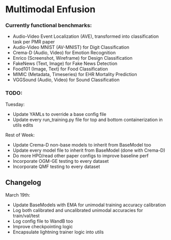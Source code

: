 # Multimodal Enfusion

### Currently functional benchmarks: 
- Audio-Video Event Localization (AVE), transformed into classification task per PMR paper
- Audio-Video MNIST (AV-MNIST) for Digit Classification
- Crema-D (Audio, Video) for Emotion Recognition
- Enrico (Screenshot, Wireframe) for Design Classification
- FakeNews (Text, Image) for Fake News Detection
- Food101 (Image, Text) for Food Classification
- MIMIC (Metadata, Timeseries) for EHR Mortality Prediction
- VGGSound (Audio, Video) for Sound Classification

### TODO: 

Tuesday:
- Update YAMLs to override a base config file
- Update every run_training.py file for top and bottom containerization in utils edits

Rest of Week:
- Update Crema-D non-base models to inherit from BaseModel too
- Update every model file to inherit from BaseModel (done with Crema-D)
- Do more HPO/read other paper configs to improve baseline perf
- Incorporate OGM-GE testing to every dataset
- Incorporate QMF testing to every dataset

## Changelog

March 19th:
- Update BaseModels with EMA for unimodal training accuracy calibration
- Log both calibrated and uncalibrated unimodal accuracies for train/val/test
- Log config file to WandB too
- Improve checkpointing logic
- Encapsulate lightning trainer logic into utils
